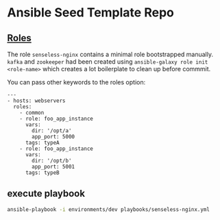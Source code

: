 # Ansible Seed Template Repo

## [Roles](https://docs.ansible.com/ansible/latest/user_guide/playbooks_reuse_roles.html#using-roles-at-the-play-level)

The role `senseless-nginx` contains a minimal role bootstrapped manually.
`kafka` and `zookeeper` had been created using `ansible-galaxy role init <role-name>` which creates a lot boilerplate to clean up before commmit. 

You can pass other keywords to the roles option:

```yamlex
---
- hosts: webservers
  roles:
    - common
    - role: foo_app_instance
      vars:
        dir: '/opt/a'
        app_port: 5000
      tags: typeA
    - role: foo_app_instance
      vars:
        dir: '/opt/b'
        app_port: 5001
      tags: typeB
```

## execute playbook
```bash
ansible-playbook -i environments/dev playbooks/senseless-nginx.yml
```
